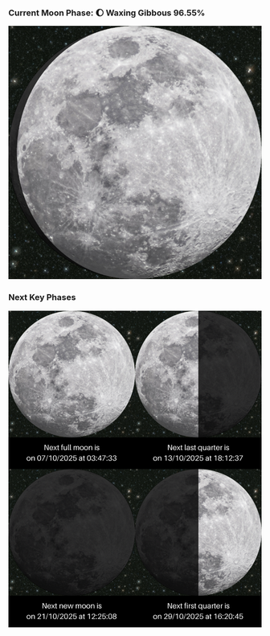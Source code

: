 ### Current Moon Phase: 🌔 Waxing Gibbous 96.55%
![Moon Phase](moonphase.png)
### Next Key Phases
![Gallery](gallery.png)